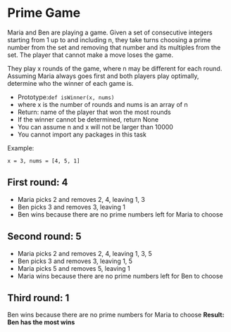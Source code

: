 <h1>Prime Game</h1>

Maria and Ben are playing a game. Given a set of consecutive integers starting from 1 up to and including n, they take turns choosing a prime number from the set and removing that number and its multiples from the set. The player that cannot make a move loses the game.

They play x rounds of the game, where n may be different for each round. Assuming Maria always goes first and both players play optimally, determine who the winner of each game is.

<ul>
<li>Prototype:<code>def isWinner(x, nums)</code></li>
<li>where x is the number of rounds and nums is an array of n</li>
<li>Return: name of the player that won the most rounds</li>
<li>If the winner cannot be determined, return None</li>
<li>You can assume n and x will not be larger than 10000</li>
<li>You cannot import any packages in this task</li>
</ul>
Example:

<code>x = 3, nums = [4, 5, 1]</code>
<h2><b>First round: 4</b></h2>

<ul>
<li>Maria picks 2 and removes 2, 4, leaving 1, 3</li>
<li>Ben picks 3 and removes 3, leaving 1</li>
<li>Ben wins because there are no prime numbers left for Maria to choose</li>
</ul>

<h2><b>Second round: 5</b></h2>

<ul>
<li>Maria picks 2 and removes 2, 4, leaving 1, 3, 5</li>
<li>Ben picks 3 and removes 3, leaving 1, 5</li>
<li>Maria picks 5 and removes 5, leaving 1</li>
<li>Maria wins because there are no prime numbers left for Ben to choose</li>
</ul>

<h2><b>Third round: 1</b></h2>

Ben wins because there are no prime numbers for Maria to choose
<b>Result: Ben has the most wins
